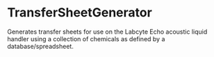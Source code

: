# TransferSheetGenerator
Generates transfer sheets for use on the Labcyte Echo acoustic liquid handler using a collection of chemicals as defined by a database/spreadsheet.
